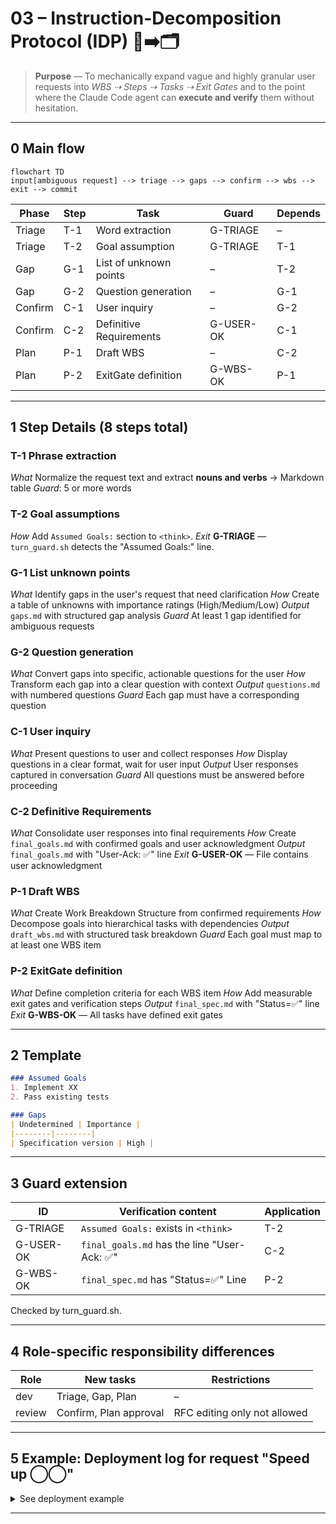 # 03 – Instruction-Decomposition Protocol (IDP) 📝➡️🗂️

> **Purpose** — To mechanically expand vague and highly granular user requests
> into *WBS ⇢ Steps ⇢ Tasks ⇢ Exit Gates* and
> to the point where the Claude Code agent can **execute and verify** them without hesitation.

---

## 0 Main flow

```mermaid
flowchart TD
input[ambiguous request] --> triage --> gaps --> confirm --> wbs --> exit --> commit
```

| Phase | Step | Task | Guard | Depends |
|-------|------|------|-------|---------|
| Triage | T-1 | Word extraction | G-TRIAGE | – |
| Triage | T-2 | Goal assumption | G-TRIAGE | T-1 |
| Gap | G-1 | List of unknown points | – | T-2 |
| Gap | G-2 | Question generation | – | G-1 |
| Confirm| C-1 | User inquiry | – | G-2 |
| Confirm | C-2 | Definitive Requirements | G-USER-OK | C-1 |
| Plan | P-1 | Draft WBS | – | C-2 |
| Plan | P-2 | ExitGate definition | G-WBS-OK | P-1 |

---

## 1 Step Details (8 steps total)

### T-1 Phrase extraction

*What* Normalize the request text and extract **nouns and verbs** → Markdown table
*Guard*: 5 or more words

### T-2 Goal assumptions

*How* Add `Assumed Goals:` section to `<think>`.
*Exit* **G-TRIAGE** — `turn_guard.sh` detects the "Assumed Goals:" line.

### G-1 List unknown points

*What* Identify gaps in the user's request that need clarification
*How* Create a table of unknowns with importance ratings (High/Medium/Low)
*Output* `gaps.md` with structured gap analysis
*Guard* At least 1 gap identified for ambiguous requests

### G-2 Question generation

*What* Convert gaps into specific, actionable questions for the user
*How* Transform each gap into a clear question with context
*Output* `questions.md` with numbered questions
*Guard* Each gap must have a corresponding question

### C-1 User inquiry

*What* Present questions to user and collect responses
*How* Display questions in a clear format, wait for user input
*Output* User responses captured in conversation
*Guard* All questions must be answered before proceeding

### C-2 Definitive Requirements

*What* Consolidate user responses into final requirements
*How* Create `final_goals.md` with confirmed goals and user acknowledgment
*Output* `final_goals.md` with "User-Ack: ✅" line
*Exit* **G-USER-OK** — File contains user acknowledgment

### P-1 Draft WBS

*What* Create Work Breakdown Structure from confirmed requirements
*How* Decompose goals into hierarchical tasks with dependencies
*Output* `draft_wbs.md` with structured task breakdown
*Guard* Each goal must map to at least one WBS item

### P-2 ExitGate definition

*What* Define completion criteria for each WBS item
*How* Add measurable exit gates and verification steps
*Output* `final_spec.md` with "Status=✅" line
*Exit* **G-WBS-OK** — All tasks have defined exit gates

---

## 2 Template

```md
### Assumed Goals
1. Implement XX
2. Pass existing tests

### Gaps
| Undetermined | Importance |
|--------|--------|
| Specification version | High |
```

---

## 3 Guard extension

| ID | Verification content | Application |
|----|----------|------|
| G-TRIAGE | `Assumed Goals:` exists in `<think>` | T-2 |
| G-USER-OK | `final_goals.md` has the line "User-Ack: ✅" | C-2 |
| G-WBS-OK | `final_spec.md` has "Status=✅" Line | P-2 |

Checked by turn_guard.sh.

---

## 4 Role-specific responsibility differences

| Role | New tasks | Restrictions |
|------|----------|------|
| dev | Triage, Gap, Plan | – |
| review | Confirm, Plan approval | RFC editing only not allowed |

---

## 5 Example: Deployment log for request "Speed ​​up ◯◯"

<!-- markdownlint-disable MD033 -->
<details>
<summary>See deployment example</summary>

```text
triage.md – 7 words extracted
gaps.md – Benchmark conditions unknown
questions.md – "Is it API or CLI?"
final_goals.md – User-Ack: ✅
draft_wbs.md – WBS draft 6 lines
final_spec.md – Status=✅
```

</details>
<!-- markdownlint-enable MD033 -->

---
